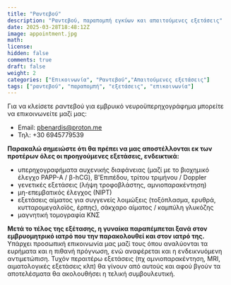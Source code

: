 ```yaml
---
title: "Ραντεβού"
description: "Ραντεβού, παραπομπή εγκύων και απαιτούμενες εξετάσεις"
date: 2025-03-28T18:48:12Z
image: appointment.jpg
math: 
license: 
hidden: false
comments: true
draft: false
weight: 2
categories: ["Επικοινωνία", "Ραντεβού","Απαιτούμενες εξετάσεις"]
tags: ["ραντεβού", "παραπομπή", "εξετάσεις", "επικοινωνία"]
---
```


Για να κλείσετε ραντεβού για εμβρυικό νευροϋπερηχογράφημα μπορείτε να επικοινωνείτε μαζί μας: 

- Email: pbenardis@proton.me
- Τηλ: +30 6945779539

**Παρακαλώ σημειώστε ότι θα πρέπει να μας αποστέλλονται εκ των προτέρων όλες οι προηγούμενες εξετάσεις, ενδεικτικά:**
- υπερηχογραφήματα αυχενικής διαφάνειας (μαζί με το βιοχημικό έλεγχο ΡΑΡΡ-Α / β-hCG), Β'Επιπέδου, τρίτου τριμήνου / Doppler
- γενετικές εξετάσεις (λήψη τροφοβλάστης, αμνιοπαρακέντηση)
- μη-επεμβατικός έλεγχος (ΝΙΡΤ)
- εξετάσεις αίματος για συγγενείς λοιμώξεις (τοξόπλασμα, ερυθρά, κυτταρομεγαλοϊός, έρπης), σάκχαρο αίματος / καμπύλη γλυκόζης
- μαγνητική τομογραφία ΚΝΣ

**Μετά το τέλος της εξέτασης, η γυναίκα παραπέμπεται ξανά στον εμβρυομητρικό ιατρό που την παρακολουθεί και στον ιατρό της.** Υπάρχει προσωπική επικοινωνία μας μαζί τους όπου αναλύονται τα ευρήματα και η πιθανή πρόγνωση, ενώ αναφέρεται και η ενδεικνυόμενη αντιμετώπιση. Τυχόν περαιτέρω εξετάσεις (πχ αμνιοπαρακέντηση, MRI, αιματολογικές εξετάσεις κλπ) θα γίνουν από αυτούς και αφού βγούν τα αποτελέσματα θα ακολουθήσει η τελική συμβουλευτική.



